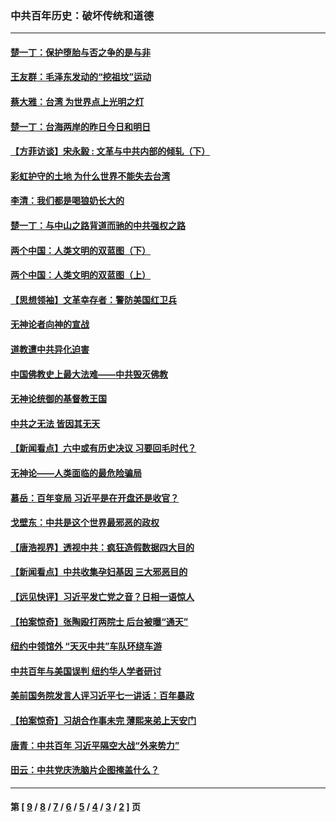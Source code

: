 ### 中共百年历史：破坏传统和道德
---
#### [楚一丁：保护堕胎与否之争的是与非](../../pages/nf1176114/n13815642.md?04140430) 
#### [王友群：毛泽东发动的“挖祖坟”运动](../../pages/nf1176114/n13723639.md?04140430) 
#### [蔡大雅：台湾 为世界点上光明之灯](../../pages/nf1176114/n13531530.md?04140430) 
#### [楚一丁：台海两岸的昨日今日和明日](../../pages/nf1176114/n13531468.md?04140430) 
#### [【方菲访谈】宋永毅 : 文革与中共内部的倾轧（下）](../../pages/nf1176114/n13486836.md?04140430) 
#### [彩虹护守的土地 为什么世界不能失去台湾](../../pages/nf1176114/n13476849.md?04140430) 
#### [李清：我们都是喝狼奶长大的](../../pages/nf1176114/n13471478.md?04140430) 
#### [楚一丁：与中山之路背道而驰的中共强权之路](../../pages/nf1176114/n13437270.md?04140430) 
#### [两个中国：人类文明的双蓝图（下）](../../pages/nf1176114/n13423132.md?04140430) 
#### [两个中国：人类文明的双蓝图（上）](../../pages/nf1176114/n13422687.md?04140430) 
#### [【思想领袖】文革幸存者：警防美国红卫兵](../../pages/nf1176114/n13339289.md?04140430) 
#### [无神论者向神的宣战](../../pages/nf1176114/n13281535.md?04140430) 
#### [道教遭中共异化迫害](../../pages/nf1176114/n13281463.md?04140430) 
#### [中国佛教史上最大法难——中共毁灭佛教](../../pages/nf1176114/n13281397.md?04140430) 
#### [无神论统御的基督教王国](../../pages/nf1176114/n13281280.md?04140430) 
#### [中共之无法 皆因其无天](../../pages/nf1176114/n13281088.md?04140430) 
#### [【新闻看点】六中或有历史决议 习要回毛时代？](../../pages/nf1176114/n13222895.md?04140430) 
#### [无神论——人类面临的最危险骗局](../../pages/nf1176114/n13196137.md?04140430) 
#### [慕岳：百年变局 习近平是在开盘还是收官？](../../pages/nf1176114/n13206516.md?04140430) 
#### [戈壁东：中共是这个世界最邪恶的政权](../../pages/nf1176114/n13085641.md?04140430) 
#### [【唐浩视界】透视中共：疯狂造假数据四大目的](../../pages/nf1176114/n13080590.md?04140430) 
#### [【新闻看点】中共收集孕妇基因 三大邪恶目的](../../pages/nf1176114/n13077182.md?04140430) 
#### [【远见快评】习近平发亡党之音？日相一语惊人](../../pages/nf1176114/n13074809.md?04140430) 
#### [【拍案惊奇】张陶殴打两院士 后台被曝“通天”](../../pages/nf1176114/n13070496.md?04140430) 
#### [纽约中领馆外 “天灭中共”车队环绕车游](../../pages/nf1176114/n13070693.md?04140430) 
#### [中共百年与美国误判 纽约华人学者研讨](../../pages/nf1176114/n13067969.md?04140430) 
#### [美前国务院发言人评习近平七一讲话：百年暴政](../../pages/nf1176114/n13066986.md?04140430) 
#### [【拍案惊奇】习胡合作事未完 薄熙来弟上天安门](../../pages/nf1176114/n13065867.md?04140430) 
#### [唐青：中共百年 习近平隔空大战“外来势力”](../../pages/nf1176114/n13065976.md?04140430) 
#### [田云：中共党庆洗脑片企图掩盖什么？](../../pages/nf1176114/n13064395.md?04140430) 

---
#### 第 [ [9](./9.md?04140430) / [8](./8.md?04140430) / [7](./7.md?04140430) / [6](./6.md?04140430) / [5](./5.md?04140430) / [4](./4.md?04140430) / [3](./3.md?04140430) / [2](./2.md?04140430) ] 页
